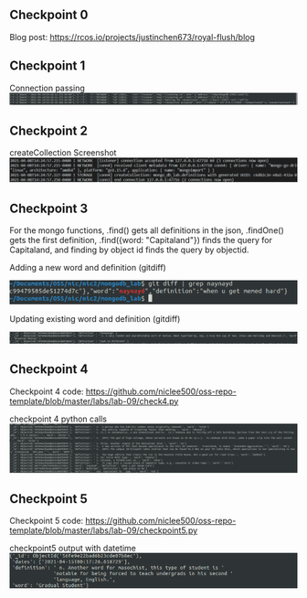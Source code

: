 ## Checkpoint 0
Blog post:
https://rcos.io/projects/justinchen673/royal-flush/blog

## Checkpoint 1
Connection passing
![alt text](https://github.com/niclee500/oss-repo-template/blob/master/labs/lab-09/Selection_001.png)

## Checkpoint 2
createCollection Screenshot
![alt text](https://github.com/niclee500/oss-repo-template/blob/master/labs/lab-09/Selection_007.png)

## Checkpoint 3
For the mongo functions, .find() gets all definitions in the json, .findOne() gets the first definition, .find({word: "Capitaland"}) finds the query for Capitaland,
and finding by object id finds the query by objectid.

Adding a new word and definition (gitdiff)

![alt text](https://github.com/niclee500/oss-repo-template/blob/master/labs/lab-09/Selection_002.png)

Updating existing word and definition (gitdiff)

![alt text](https://github.com/niclee500/oss-repo-template/blob/master/labs/lab-09/Selection_003.png)

## Checkpoint 4
Checkpoint 4 code:
https://github.com/niclee500/oss-repo-template/blob/master/labs/lab-09/check4.py

checkpoint 4 python calls
![alt text](https://github.com/niclee500/oss-repo-template/blob/master/labs/lab-09/Selection_005.png)

## Checkpoint 5
Checkpoint 5 code:
https://github.com/niclee500/oss-repo-template/blob/master/labs/lab-09/checkpoint5.py

checkpoint5 output with datetime
![alt text](https://github.com/niclee500/oss-repo-template/blob/master/labs/lab-09/Selection_006.png)
